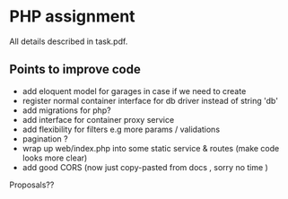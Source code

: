 # PHP assignment 

All details described in task.pdf.

## Points to improve code

- add eloquent model for garages in case if we need to create 
- register normal container interface for db driver instead of string 'db'
- add migrations for php? 
- add interface for container proxy service
- add flexibility for filters e.g more params / validations
- pagination ?
- wrap up web/index.php into some static service & routes (make code looks more clear)
- add good CORS (now just copy-pasted from docs , sorry no time )

Proposals??